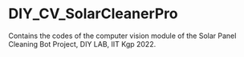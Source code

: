# DIY_CV_SolarCleanerPro
Contains the codes of the computer vision module of the Solar Panel Cleaning Bot Project, DIY LAB, IIT Kgp 2022.
